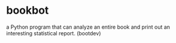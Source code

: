 # bookbot
a Python program that can analyze an entire book and print out an interesting statistical report. (bootdev)
